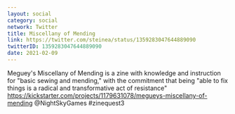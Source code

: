 ```yaml
---
layout: social
category: social
network: Twitter
title: Miscellany of Mending
link: https://twitter.com/steinea/status/1359283047644889090
twitterID: 1359283047644889090
date: 2021-02-09
---
```


Meguey's Miscellany of Mending is a zine with knowledge and instruction for "basic sewing and mending," with the commitment that being "able to fix things is a radical and transformative act of resistance" <https://kickstarter.com/projects/1179631078/megueys-miscellany-of-mending> @NightSkyGames  #zinequest3
